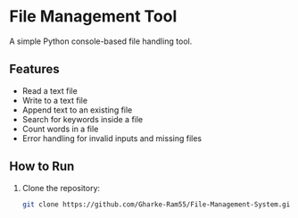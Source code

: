 # File Management Tool

A simple Python console-based file handling tool.

## Features
- Read a text file
- Write to a text file
- Append text to an existing file
- Search for keywords inside a file
- Count words in a file
- Error handling for invalid inputs and missing files

## How to Run
1. Clone the repository:
   ```bash
   git clone https://github.com/Gharke-Ram55/File-Management-System.git
